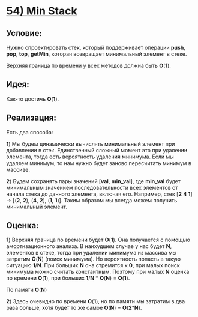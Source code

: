 # [**54) Min Stack**](https://leetcode.com/problems/min-stack/description/)

## **Условие:**

Нужно спроектировать стек, который поддерживает операции **push**, **pop**, **top**, **getMin**, которая возвращает минимальный элемент в стеке.

Верхняя граница по времени у всех методов должна быть **O**(**1**).

## **Идея:**

Как-то достичь **O**(**1**).

## **Реализация:**

Есть два способа:

**1**) Мы будем динамически вычислять минимальный элемент при добавлении в стек. Единственный сложный момент это при удалении элемента, тогда есть вероятность удаления минимума. Если мы удаляем минимум, то нам нужно будет заново пересчитать минимум в массиве.

**2**) Будем сохранять пары значений [**val**, **min_val**], где **min_val** будет минимальным значением последовательности всех элементов от начала стека до данного элемента, включая его. Например, стек [**2** **4** **1**] -> [(**2**, **2**), (**4**, **2**), (**1**, **1**)]. Таким образом мы всегда можем получить минимальный элемент.



## **Оценка:**

**1**) Верхняя граница по времени будет **O**(**1**). Она получается с помощью амортизационного анализа. В наихудшем случае у нас будет **N**, элементов в стеке, тогда при удалении минимума из массива мы затратим **O**(**N**) (поиск минимума). Но вероятность попасть в такую ситуацию **1**/**N**. При больших **N** она стремится к **0**, при малых поиск минимума можно считать константным. Поэтому при малых **N** оценка по времени **O**(**1**), при больших **1**/**N** * **O**(**N**) = **O**(**1**).

По памяти **O**(**N**)

**2**) Здесь очевидно по времени **O**(**1**), но по памяти мы затратим в два раза больше, хотя будет то же самое **O**(**N**) = **O**(**2*****N**).

